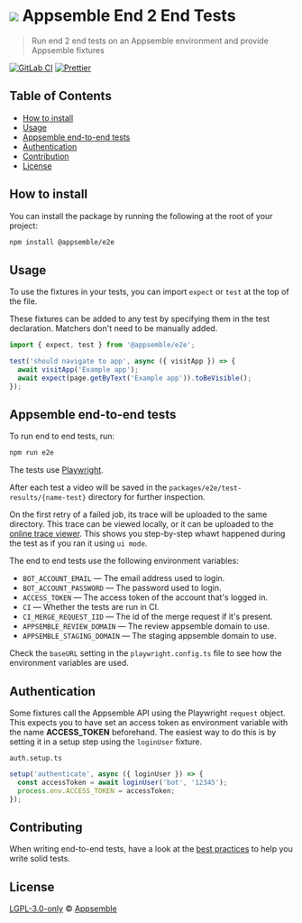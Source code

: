 # ![](https://gitlab.com/appsemble/appsemble/-/raw/0.35.4/config/assets/logo.svg) Appsemble End 2 End Tests

> Run end 2 end tests on an Appsemble environment and provide Appsemble fixtures

[![GitLab CI](https://gitlab.com/appsemble/appsemble/badges/0.35.4/pipeline.svg)](https://gitlab.com/appsemble/appsemble/-/releases/0.35.4)
[![Prettier](https://img.shields.io/badge/code_style-prettier-ff69b4.svg)](https://prettier.io)

## Table of Contents

- [How to install](#how-to-install)
- [Usage](#usage)
- [Appsemble end-to-end tests](#appsemble-end-to-end-tests)
- [Authentication](#authentication)
- [Contribution](#contributing)
- [License](#license)

## How to install

You can install the package by running the following at the root of your project:

```sh
npm install @appsemble/e2e
```

## Usage

To use the fixtures in your tests, you can import `expect` or `test` at the top of the file.

These fixtures can be added to any test by specifying them in the test declaration. Matchers don't
need to be manually added.

```ts
import { expect, test } from '@appsemble/e2e';

test('should navigate to app', async ({ visitApp }) => {
  await visitApp('Example app');
  await expect(page.getByText('Example app')).toBeVisible();
});
```

## Appsemble end-to-end tests

To run end to end tests, run:

```sh
npm run e2e
```

The tests use [Playwright](https://playwright.dev/).

After each test a video will be saved in the `packages/e2e/test-results/{name-test}` directory for
further inspection.

On the first retry of a failed job, its trace will be uploaded to the same directory. This trace can
be viewed locally, or it can be uploaded to the
[online trace viewer](https://trace.playwright.dev/). This shows you step-by-step whawt happened
during the test as if you ran it using `ui mode`.

The end to end tests use the following environment variables:

- `BOT_ACCOUNT_EMAIL` — The email address used to login.
- `BOT_ACCOUNT_PASSWORD` — The password used to login.
- `ACCESS_TOKEN` — The access token of the account that's logged in.
- `CI` — Whether the tests are run in CI.
- `CI_MERGE_REQUEST_IID` — The id of the merge request if it's present.
- `APPSEMBLE_REVIEW_DOMAIN` — The review appsemble domain to use.
- `APPSEMBLE_STAGING_DOMAIN` — The staging appsemble domain to use.

Check the `baseURL` setting in the `playwright.config.ts` file to see how the environment variables
are used.

## Authentication

Some fixtures call the Appsemble API using the Playwright `request` object. This expects you to have
set an access token as environment variable with the name **ACCESS_TOKEN** beforehand. The easiest
way to do this is by setting it in a setup step using the `loginUser` fixture.

`auth.setup.ts`

```ts
setup('authenticate', async ({ loginUser }) => {
  const accessToken = await loginUser('bot', '12345');
  process.env.ACCESS_TOKEN = accessToken;
});
```

## Contributing

When writing end-to-end tests, have a look at the
[best practices](../../CONTRIBUTING.md#best-practices) to help you write solid tests.

## License

[LGPL-3.0-only](https://gitlab.com/appsemble/appsemble/-/blob/0.35.4/LICENSE.md) ©
[Appsemble](https://appsemble.com)
